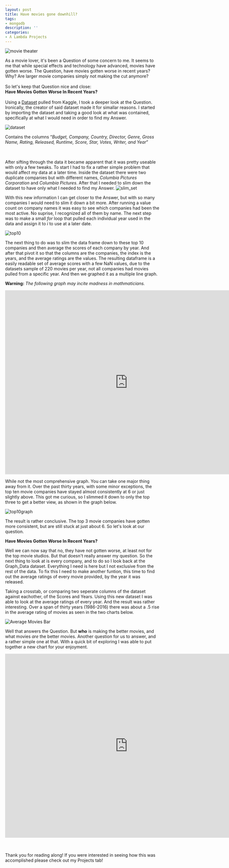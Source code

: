 ```yaml
---
layout: post
title: Have movies gone downhill?
tags:
- mongodb
description: ''
categories:
- Λ Lambda Projects
---
```


<img src="https://i.imgur.com/BiD8eV2.jpg" alt="movie theater">

As a movie lover, it's been a Question of some concern to me. It seems to me that while special effects and technology have advanced, movies have gotten worse. The Question, have movies gotten worse in recent years? Why? Are larger movie companies simply not making the cut anymore?
<br>
<br>
So let's keep that Question nice and close:
<br>
<b>Have Movies Gotten Worse In Recent Years?</b>
<br>
<br>
Using a <a href="https://www.kaggle.com/danielgrijalvas/movies/data">Dataset</a> pulled from Kaggle, I took a deeper look at the Question. Ironically, the creator of said dataset made it for simallar reasons. I started by importing the dataset and taking a good look at what was contained, specifically at what I would need in order to find my Answer.


<img src="https://i.imgur.com/wts70E8.png" alt="dataset">
<p>Contains the columns <q><i>Budget, Company, Country,	Director, Genre, Gross Name, Rating, Released, Runtime, Score, Star, Votes, Writer, and Year</i></q></p>
<br>
<br>
After sifting through the data it became apparent that it was pretty useable with only a few tweaks. To start I had to fix a rather simple problem that would affect my data at a later time. Inside the dataset there were two duplicate companies but with different names, <i>Columbia Pictures Corporation</i> and <i>Columbia Pictures</i>. After that I needed to slim down the dataset to have only what I needed to find my Answer.


<img src="https://i.imgur.com/tS0uitC.png" alt="slim_set">


With this new information I can get closer to the Answer, but with so many companies I would need to slim it down a bit more. After running a value count on company names it was easy to see which companies had been the most active. No suprise, I recognized all of them by name. The next step was to make a small <i>for</i> loop that pulled each individual year used in the data and assign it to <i>i</i> to use at a later date.


<img src="https://i.imgur.com/rMfj8oy.png" alt="top10">


The next thing to do was to slim the data frame down to these top 10 companies and then average the scores of each company by year. And  after that pivot it so that the columns are the companies, the index is the years, and the average ratings are the values. The resulting dataframe is a easily readable set of average scores with a few NaN values, due to the datasets sample of 220 movies per year, not all companies had movies pulled from a specific year. And then we graphed it as a multiple line graph.

<b>Warning:</b><i> The following graph may incite madness in mathmaticians.</i>

<div>
<iframe style="display: block; margin: auto;" height="600" width="800" src="https://jace-hambrick.github.io/space-jekyll-template/assets/plotfig.html" frameborder="0" allowfullscreen></iframe>
</div>


While not the most comprehensive graph. You can take one major thing away from it. Over the past thirty years, with some minor exceptions, the top ten movie companies have stayed almost consistently at 6 or just slightly above. This got me curious, so I slimmed it down to only the top three to get a better view, as shown in the graph below.

<img src="https://i.imgur.com/5eh6sP0.png" alt="top10graph">

The result is rather conclusive. The top 3 movie companies have gotten more consistent, but are still stuck at just about 6. So let's look at our question.

<b>Have Movies Gotten Worse In Recent Years?</b>


Well we can now say that no, they have not gotten worse, at least not for the top movie studios. But that doesn't really answer my question. So the next thing to look at is every company, and to do so I look back at the Graph_Data dataset. Everything I need is here but I not exclusive from the rest of the data. To fix this I need to make another funtion, this time to find out the average ratings of every movie provided, by the year it was released.

Taking a crosstab, or comparing two seperate columns of the dataset against eachother, of the Scores and Years. Using this new dataset I was able to look at the average ratings of every year. And the result was rather interesting. Over a span of thirty years (1986-2016) there was about a .5 rise in the average rating of movies as seen in the two charts below.


<img src="https://i.imgur.com/69k3YW4.png" alt="Average Movies Bar">

Well that answers the Question. But <b>who</b> is making the better movies, and what movies <i>are</i> the better movies. Another question for us to answer, and a rather simple one at that. With a quick bit of exploring I was able to put together a new chart for your enjoyment.

<div>
<iframe style="display: block; margin: auto;" height="600" width="800" src="https://jace-hambrick.github.io/space-jekyll-template/assets/plotfig2.html" frameborder="0" allowfullscreen></iframe>
</div>

<br>
<br>

Thank you for reading along!
If you were interested in seeing how this was accomplished please check out my Projects tab!
